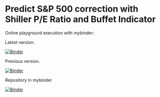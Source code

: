 # Predict S&P 500 correction with Shiller P/E Ratio and Buffet Indicator

Online playground execution with mybinder:

Latest version.

[![Binder](https://mybinder.org/badge_logo.svg)](https://mybinder.org/v2/gh/itsergiu/Predict-S-P-500-correction-with-Shiller-PE-Ratio-and-Buffet-Indicator/c41c6293f3abea005dc799e9a0e547201623dd77?urlpath=lab%2Ftree%2FPrediction%20of%20S%26P%20500%20correction%20within%20next%206%20months.ipynb)

Previous version.

[![Binder](https://mybinder.org/badge_logo.svg)](https://mybinder.org/v2/gh/itsergiu/Predict-S-P-500-correction-with-Shiller-PE-Ratio-and-Buffet-Indicator/c41c6293f3abea005dc799e9a0e547201623dd77?urlpath=lab%2Ftree%2FPredict%20S%26P%20500%20correction%20with%20Shiller%20PE%20Ratio.ipynb)

Repository in mybinder

[![Binder](https://mybinder.org/badge_logo.svg)](https://mybinder.org/v2/gh/itsergiu/Predict-S-P-500-correction-with-Shiller-PE-Ratio/HEAD)

 
